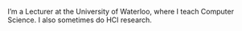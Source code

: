 I’m a Lecturer at the University of Waterloo, where I teach Computer Science. I also sometimes do HCI research.
